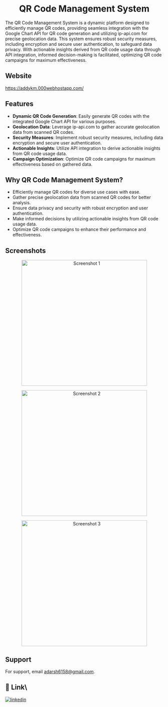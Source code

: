 <h1 align="center">QR Code Management System</h1>

The QR Code Management System is a dynamic platform designed to efficiently manage QR codes, providing seamless integration with the Google Chart API for QR code generation and utilizing ip-api.com for precise geolocation data. This system ensures robust security measures, including encryption and secure user authentication, to safeguard data privacy. With actionable insights derived from QR code usage data through API integration, informed decision-making is facilitated, optimizing QR code campaigns for maximum effectiveness.

## Website

https://addykm.000webhostapp.com/

## Features

- **Dynamic QR Code Generation**: Easily generate QR codes with the integrated Google Chart API for various purposes.
- **Geolocation Data**: Leverage ip-api.com to gather accurate geolocation data from scanned QR codes.
- **Security Measures**: Implement robust security measures, including data encryption and secure user authentication.
- **Actionable Insights**: Utilize API integration to derive actionable insights from QR code usage data.
- **Campaign Optimization**: Optimize QR code campaigns for maximum effectiveness based on gathered data.

## Why QR Code Management System?

- Efficiently manage QR codes for diverse use cases with ease.
- Gather precise geolocation data from scanned QR codes for better analysis.
- Ensure data privacy and security with robust encryption and user authentication.
- Make informed decisions by utilizing actionable insights from QR code usage data.
- Optimize QR code campaigns to enhance their performance and effectiveness.

## Screenshots

<p align="center">
  <img src="https://github.com/Adarsh6158/SecureQRX/assets/119891550/264217ff-032a-4f2e-b470-e40013b98e1d" alt="Screenshot 1" width="400">
  <br>
</p>
<p align="center">
  <img src="https://github.com/Adarsh6158/SecureQRX/assets/119891550/27991d1b-3f1c-46be-8abd-e1f3aefa7c52"" alt="Screenshot 2" width="400">
  <br>
</p>
<p align="center">
  <img src="https://github.com/Adarsh6158/SecureQRX/assets/119891550/780404cc-10d8-40d4-b19f-733ad1961e74" alt="Screenshot 3" width="400">
  <br>
</p>


## Support

For support, email adarsh6158@gmail.com.

## 🔗 Link\


[![linkedin](https://img.shields.io/badge/linkedin-0A66C2?style=for-the-badge&logo=linkedin&logoColor=white)](https://www.linkedin.com/in/adarsh-35a9931ba/)
